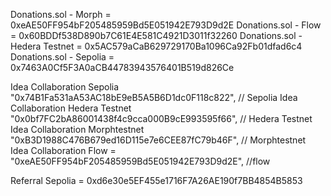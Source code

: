 Donations.sol - Morph = 0xeAE50FF954bF205485959Bd5E051942E793D9d2E
Donations.sol - Flow = 0x60BDDf538D890b7C61E4E581C4921D3011f32260
Donations.sol - Hedera Testnet = 0x5AC579aCaB629729170Ba1096Ca92Fb01dfad6c4
Donations.sol - Sepolia = 0x7463A0Cf5F3A0aCB44783943576401B519d826Ce

Idea Collaboration Sepolia "0x74B1Fa531aA53AC18bE9eB5A5B6D1dc0F118c822", // Sepolia
Idea Collaboration Hedera Testnet "0x0bf7FC2bA86001438f4c9cca000B9cE993595f66", // Hedera Testnet
Idea Collaboration Morphtestnet "0xB3D1988C476B679ed16D115e7e6CEE87fC79b46F", // Morphtestnet
Idea Collaboration Flow = "0xeAE50FF954bF205485959Bd5E051942E793D9d2E", //flow


Referral Sepolia = 0xd6e30e5EF455e1716F7A26AE190f7BB4854B5853